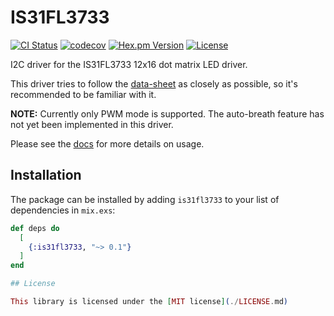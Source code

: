# IS31FL3733

[![CI Status](https://github.com/ElixirSeattle/IS31FL3733/workflows/CI/badge.svg)](https://github.com/ElixirSeattle/IS31FL3733/actions)
[![codecov](https://codecov.io/gh/ElixirSeattle/IS31FL3733/branch/master/graph/badge.svg)](https://codecov.io/gh/ElixirSeattle/IS31FL3733)
[![Hex.pm Version](https://img.shields.io/hexpm/v/is31fl3733.svg?style=flat)](https://hex.pm/packages/is31fl3733)
[![License](https://img.shields.io/hexpm/l/is31fl3733.svg)](LICENSE.md)

I2C driver for the IS31FL3733 12x16 dot matrix LED driver.

This driver tries to follow the
[data-sheet](http://www.issi.com/WW/pdf/IS31FL3733.pdf) as closely as possible,
so it's recommended to be familiar with it.

**NOTE:** Currently only PWM mode is supported. The auto-breath feature has not
yet been implemented in this driver.

Please see the [docs](https://hexdocs.pm/is31fl3733) for more details on usage.

## Installation

The package can be installed by adding `is31fl3733` to your list of dependencies
in `mix.exs`:

```elixir
def deps do
  [
    {:is31fl3733, "~> 0.1"}
  ]
end

## License

This library is licensed under the [MIT license](./LICENSE.md)
